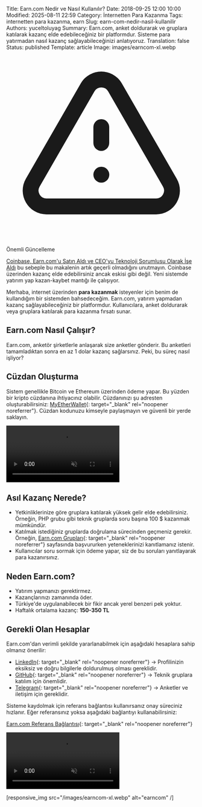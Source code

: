 Title: Earn.com Nedir ve Nasıl Kullanılır?
Date: 2018-09-25 12:00 10:00
Modified: 2025-08-11 22:59
Category: İnternetten Para Kazanma
Tags: internetten para kazanma, earn
Slug: earn-com-nedir-nasil-kullanilir
Authors: yuceltoluyag
Summary: Earn.com, anket doldurarak ve gruplara katılarak kazanç elde edebileceğiniz bir platformdur. Sisteme para yatırmadan nasıl kazanç sağlayabileceğinizi anlatıyoruz.
Translation: false
Status: published
Template: article
Image: images/earncom-xl.webp

<div class="info-box warning">
    <svg xmlns="http://www.w3.org/2000/svg" class="w-6 h-6" fill="none" viewBox="0 0 24 24" stroke="currentColor">
        <path stroke-linecap="round" stroke-linejoin="round" stroke-width="2" d="M12 9v2m0 4h.01m-6.938 4h13.856c1.54 0 2.502-1.667 1.732-3L13.732 4c-.77-1.333-2.694-1.333-3.464 0L3.34 16c-.77 1.333.192 3 1.732 3z" />
    </svg>
    <div>
        <div class="alert-title">Önemli Güncelleme</div>
        <p><a href="https://cointelegraph.com/news/coinbase-acquires-earncom-and-hires-ceo-as-chief-technology-officer" target="_blank" rel="noopener noreferrer">Coinbase, Earn.com'u Satın Aldı ve CEO'yu Teknoloji Sorumlusu Olarak İşe Aldı</a> bu sebeple bu makalenin artık geçerli olmadığını unutmayın. Coinbase üzerinden kazanç elde edebilirsiniz ancak eskisi gibi değil. Yeni sistemde yatırım yap kazan-kaybet mantığı ile çalışıyor.</p>
    </div>
</div>


Merhaba, internet üzerinden **para kazanmak** isteyenler için benim de kullandığım bir sistemden bahsedeceğim. Earn.com, yatırım yapmadan kazanç sağlayabileceğiniz bir platformdur. Kullanıcılara, anket doldurarak veya gruplara katılarak para kazanma fırsatı sunar.

## Earn.com Nasıl Çalışır?
Earn.com, anketör şirketlerle anlaşarak size anketler gönderir. Bu anketleri tamamladıktan sonra en az 1 dolar kazanç sağlarsınız. Peki, bu süreç nasıl işliyor?

## Cüzdan Oluşturma
Sistem genellikle Bitcoin ve Ethereum üzerinden ödeme yapar. Bu yüzden bir kripto cüzdanına ihtiyacınız olabilir. Cüzdanınızı şu adresten oluşturabilirsiniz: [MyEtherWallet](https://www.myetherwallet.com/){: target="_blank" rel="noopener noreferrer"}. Cüzdan kodunuzu kimseyle paylaşmayın ve güvenli bir yerde saklayın.

<div class="video-container">
  <video autoplay loop muted playsinline>
    <source src="/images/cuzdan-olusturma.webm" type="video/webm" />
  </video>
</div>

## Asıl Kazanç Nerede?

- Yetkinliklerinize göre gruplara katılarak yüksek gelir elde edebilirsiniz. Örneğin, PHP grubu gibi teknik gruplarda soru başına 100 $ kazanmak mümkündür.
- Katılmak istediğiniz gruplarda doğrulama sürecinden geçmeniz gerekir. Örneğin, [Earn.com Grupları](https://earn.com/lists/){: target="_blank" rel="noopener noreferrer"} sayfasında başvururken yeteneklerinizi kanıtlamanız istenir.
- Kullanıcılar soru sormak için ödeme yapar, siz de bu soruları yanıtlayarak para kazanırsınız.

## Neden Earn.com?
- Yatırım yapmanızı gerektirmez.
- Kazançlarınızı zamanında öder.
- Türkiye'de uygulanabilecek bir fikir ancak yerel benzeri pek yoktur.
- Haftalık ortalama kazanç: **150-350 TL**

## Gerekli Olan Hesaplar
Earn.com'dan verimli şekilde yararlanabilmek için aşağıdaki hesaplara sahip olmanız önerilir:

- [LinkedIn](https://www.linkedin.com/in/yuceltoluyag/){: target="_blank" rel="noopener noreferrer"} → Profilinizin eksiksiz ve doğru bilgilerle doldurulmuş olması gereklidir.
- [GitHub](https://github.com/yuceltoluyag){: target="_blank" rel="noopener noreferrer"} → Teknik gruplara katılım için önemlidir.
- [Telegram](https://t.me/yuceltoluyag){: target="_blank" rel="noopener noreferrer"} → Anketler ve iletişim için gereklidir.

Sisteme kaydolmak için referans bağlantısı kullanırsanız onay süreciniz hızlanır. Eğer referansınız yoksa aşağıdaki bağlantıyı kullanabilirsiniz:

[Earn.com Referans Bağlantısı](http://earn.com/friday13/referral/?a=b6bpe21djavw2sar){: target="_blank" rel="noopener noreferrer"}

<div class="video-container">
  <video autoplay loop muted playsinline>
    <source src="/images/ornek-cevaplama.webm" type="video/webm" />
  </video>
</div>

[responsive_img src="/images/earncom-xl.webp" alt="earncom" /]

